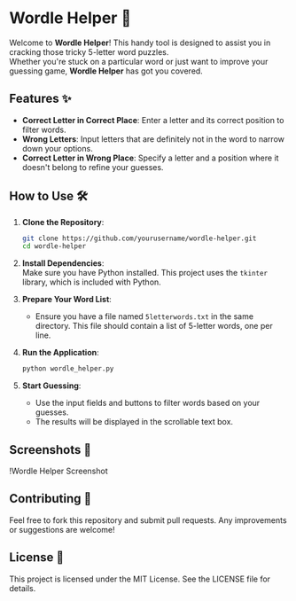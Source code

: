# Wordle Helper 🧩

Welcome to **Wordle Helper**! This handy tool is designed to assist you in cracking those tricky 5-letter word puzzles.  
Whether you're stuck on a particular word or just want to improve your guessing game, **Wordle Helper** has got you covered.

## Features ✨

- **Correct Letter in Correct Place**: Enter a letter and its correct position to filter words.
- **Wrong Letters**: Input letters that are definitely not in the word to narrow down your options.
- **Correct Letter in Wrong Place**: Specify a letter and a position where it doesn't belong to refine your guesses.

## How to Use 🛠️

1. **Clone the Repository**:
    ```bash
    git clone https://github.com/yourusername/wordle-helper.git
    cd wordle-helper
    ```

2. **Install Dependencies**:  
    Make sure you have Python installed. This project uses the `tkinter` library, which is included with Python.

3. **Prepare Your Word List**:  
    - Ensure you have a file named `5letterwords.txt` in the same directory. This file should contain a list of 5-letter words, one per line.

4. **Run the Application**:
    ```bash
    python wordle_helper.py
    ```

5. **Start Guessing**:  
    - Use the input fields and buttons to filter words based on your guesses.  
    - The results will be displayed in the scrollable text box.

## Screenshots 📸

!Wordle Helper Screenshot

## Contributing 🤝

Feel free to fork this repository and submit pull requests. Any improvements or suggestions are welcome!

## License 📜

This project is licensed under the MIT License. See the LICENSE file for details.
